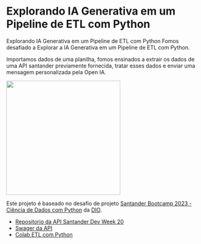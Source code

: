 # Explorando IA Generativa em um Pipeline de ETL com Python

Explorando IA Generativa em um Pipeline de ETL com Python Fomos desafiado a Explorar a IA Generativa em um Pipeline de ETL com Python.

Importamos dados de uma planilha, fomos ensinados a extrair os dados de uma API santander previamente fornecida, tratar esses dados e enviar uma mensagem personalizada pela Open IA.

<img width="300"  src="https://media.giphy.com/media/iiSb58oATiANL65Dd2/giphy.gif">


Este projeto é baseado no desafio de projeto [Santander Bootcamp 2023 - Ciência de Dados com Python](https://web.dio.me/track/71477949-f762-43c6-9bf2-9cf3d7f61d4a) da [DIO](https://www.dio.me/). 

- [Repositorio da API Santander Dev Week 20](https://github.com/digitalinnovationone/santander-dev-week-2023-api)
- [Swager da API](https://sdw-2023-prd.up.railway.app/swagger-ui/index.html#/)
- [Colab  ETL com Python](https://colab.research.google.com/drive/1SF_Q3AybFPozCcoFBptDSFbMk-6IVGF-?usp=sharing)

##
